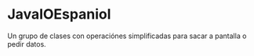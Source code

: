 # JavaIOEspaniol
Un grupo de clases con operaciónes simplificadas para sacar a pantalla o pedir datos.
